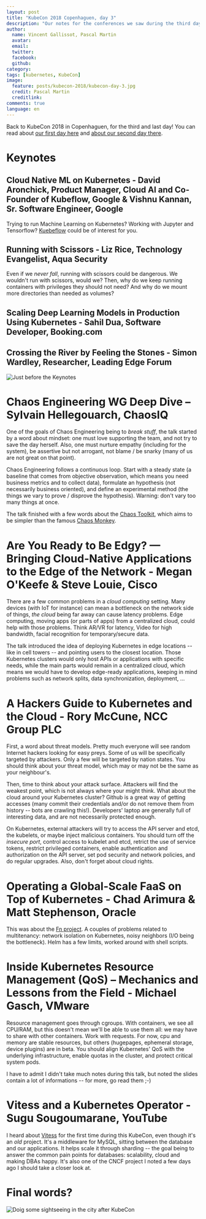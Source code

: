 ```yaml
---
layout: post
title: "KubeCon 2018 Copenhaguen, day 3"
description: "Our notes for the conferences we saw during the third day of KubeCon 2018 in Copenhaguen"
author:
  name: Vincent Gallissot, Pascal Martin
  avatar:
  email:
  twitter:
  facebook:
  github:
category:
tags: [kubernetes, KubeCon]
image:
  feature: posts/kubecon-2018/kubecon-day-3.jpg
  credit: Pascal Martin
  creditlink:
comments: true
language: en
---
```


Back to KubeCon 2018 in Copenhaguen, for the third and last day! You can read about [our first day here](/kubecon-2018-copenhaguen-day-1/) and [about our second day there](/kubecon-2018-copenhaguen-day-2/).


# Keynotes

## Cloud Native ML on Kubernetes - David Aronchick, Product Manager, Cloud AI and Co-Founder of Kubeflow, Google & Vishnu Kannan, Sr. Software Engineer, Google

Trying to run Machine Learning on Kubernetes? Working with Jupyter and Tensorflow? [Kuebeflow](https://github.com/kubeflow/kubeflow) could be of interest for you.


## Running with Scissors - Liz Rice, Technology Evangelist, Aqua Security

Even if we *never fall*, running with scissors could be dangerous. We wouldn't run with scissors, would we? Then, why do we keep running containers with privileges they should not need? And why do we mount more directories than needed as volumes?


## Scaling Deep Learning Models in Production Using Kubernetes - Sahil Dua, Software Developer, Booking.com

## Crossing the River by Feeling the Stones - Simon Wardley, Researcher, Leading Edge Forum


![Just before the Keynotes](/images/posts/kubecon-2018/pascal-and-vincent-at-kubecon.jpg)


# Chaos Engineering WG Deep Dive – Sylvain Hellegouarch, ChaosIQ

One of the goals of Chaos Engineering being to *break stuff*, the talk started by a word about mindset: one must love supporting the team, and not try to save the day herself. Also, one must nurture empathy (including for the system), be assertive but not arrogant, not blame / be snarky (many of us are not great on that point).

Chaos Engineering follows a continuous loop. Start with a steady state (a baseline that comes from objective observation, which means you need business metrics and to collect data), formulate an hypothesis (not necessarily business oriented), and define an experimental method (the things we vary to prove / disprove the hypothesis). Warning: don't vary too many things at once.

The talk finished with a few words about the [Chaos Toolkit](http://chaostoolkit.org/), which aims to be simpler than the famous [Chaos Monkey](https://github.com/Netflix/chaosmonkey).


# Are You Ready to Be Edgy? — Bringing Cloud-Native Applications to the Edge of the Network - Megan O'Keefe & Steve Louie, Cisco

There are a few common problems in a *cloud computing* setting. Many devices (with IoT for instance) can mean a bottleneck on the network side of things, *the cloud* being far away can cause latency problems. Edge computing, moving apps (or parts of apps) from a centralized cloud, could help with those problems. Think AR/VR for latency, Video for high bandwidth, facial recognition for temporary/secure data.

The talk introduced the idea of deploying Kubernetes in edge locations -- like in cell towers -- and pointing users to the closest location. Those Kubernetes clusters would only host APIs or applications with specific needs, while the main parts would remain in a centralized cloud, which means we would have to develop edge-ready applications, keeping in mind problems such as network splits, data synchronization, deployment, ...


# A Hackers Guide to Kubernetes and the Cloud - Rory McCune, NCC Group PLC

First, a word about threat models. Pretty much everyone will see random Internet hackers looking for easy preys. Some of us will be specifically targeted by attackers. Only a few will be targeted by nation states. You should think about your threat model, which may or may not be the same as your neighbour's.

Then, time to think about your attack surface. Attackers will find the weakest point, which is not always where your might think. What about the cloud around your Kubernetes cluster? Github is a great way of getting accesses (many commit their credentials and/or do not remove them from history -- bots are crawling this!). Developers' laptop are generally full of interesting data, and are not necessarily protected enough.

On Kubernetes, external attackers will try to access the API server and etcd, the kubelets, or maybe inject malicious containers. You should turn off the *insecure port*, control access to kubelet and etcd, retrict the use of service tokens, restrict privileged containers, enable authentication and authorization on the API server, set pod security and network policies, and do regular upgrades. Also, don't forget about cloud rights.


# Operating a Global-Scale FaaS on Top of Kubernetes - Chad Arimura & Matt Stephenson, Oracle

This was about the [Fn project](http://fnproject.io/). A couples of problems related to multitenancy: network isolation on Kubernetes, noisy neighbors (I/O being the bottleneck). Helm has a few limits, worked around with shell scripts.


# Inside Kubernetes Resource Management (QoS) – Mechanics and Lessons from the Field - Michael Gasch, VMware

Resource management goes through cgroups. With containers, we see all CPU/RAM, but this doesn't mean we'll be able to use them all: we may have to share with other containers. Work with requests. For now, cpu and memory are stable resources, but others (hugepages, ephemeral storage, device plugins) are in beta. You should align Kubernetes' QoS with the underlying infrastructure, enable quotas in the cluster, and protect critical system pods.

I have to admit I didn't take much notes during this talk, but noted the slides contain a lot of informations -- for more, go read them ;-)


# Vitess and a Kubernetes Operator - Sugu Sougoumarane, YouTube

I heard about [Vitess](https://vitess.io/) for the first time during this KubeCon, even though it's an *old* project. It's a middleware for MySQL, sitting between the database and our applications. It helps scale it through sharding -- the goal being to answer the common pain points for databases: scalability, cloud and making DBAs happy. It's also one of the CNCF project I noted a few days ago I should take a closer look at.


# Final words?



![Doig some sightseeing in the city after KubeCon](/images/posts/kubecon-2018/a-boat-in-the-city.jpg)
